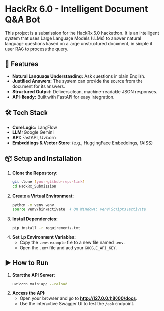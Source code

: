# HackRx 6.0 - Intelligent Document Q&A Bot

This project is a submission for the HackRx 6.0 hackathon. It is an intelligent system that uses Large Language Models (LLMs) to answer natural language questions based on a large unstructured document, in simple it user RAG to process the query.

## 🚀 Features
- **Natural Language Understanding:** Ask questions in plain English.
- **Justified Answers:** The system can provide the source from the document for its answers.
- **Structured Output:** Delivers clean, machine-readable JSON responses.
- **API-Ready:** Built with FastAPI for easy integration.

## 🛠️ Tech Stack
- **Core Logic:** LangFlow
- **LLM:** Google Gemini
- **API:** FastAPI, Uvicorn
- **Embeddings & Vector Store:** (e.g., HuggingFace Embeddings, FAISS)

## 📦 Setup and Installation

1.  **Clone the Repository:**
    ```bash
    git clone [your-github-repo-link]
    cd HackRx_Submission
    ```
2.  **Create a Virtual Environment:**
    ```bash
    python -m venv venv
    source venv/bin/activate  # On Windows: venv\Scripts\activate
    ```
3.  **Install Dependencies:**
    ```bash
    pip install -r requirements.txt
    ```
4.  **Set Up Environment Variables:**
    -   Copy the `.env.example` file to a new file named `.env`.
    -   Open the `.env` file and add your `GOOGLE_API_KEY`.

## ▶️ How to Run
1.  **Start the API Server:**
    ```bash
    uvicorn main:app --reload
    ```
2.  **Access the API:**
    -   Open your browser and go to **http://127.0.0.1:8000/docs**.
    -   Use the interactive Swagger UI to test the `/ask` endpoint.

